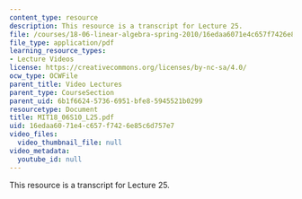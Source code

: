 ```yaml
---
content_type: resource
description: This resource is a transcript for Lecture 25.
file: /courses/18-06-linear-algebra-spring-2010/16edaa6071e4c657f7426e85c6d757e7_MIT18_06S10_L25.pdf
file_type: application/pdf
learning_resource_types:
- Lecture Videos
license: https://creativecommons.org/licenses/by-nc-sa/4.0/
ocw_type: OCWFile
parent_title: Video Lectures
parent_type: CourseSection
parent_uid: 6b1f6624-5736-6951-bfe8-5945521b0299
resourcetype: Document
title: MIT18_06S10_L25.pdf
uid: 16edaa60-71e4-c657-f742-6e85c6d757e7
video_files:
  video_thumbnail_file: null
video_metadata:
  youtube_id: null
---
```

This resource is a transcript for Lecture 25.